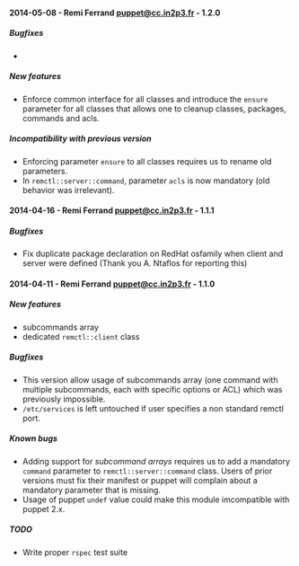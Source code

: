 #### 2014-05-08 - Remi Ferrand <puppet@cc.in2p3.fr> - 1.2.0
##### Bugfixes
* 

##### New features
* Enforce common interface for all classes and introduce the `ensure` parameter for all classes that allows one to cleanup
classes, packages, commands and acls.

##### Incompatibility with previous version
* Enforcing parameter `ensure` to all classes requires us to rename old parameters.
* In `remctl::server::command`, parameter `acls` is now mandatory (old behavior was irrelevant).


#### 2014-04-16 - Remi Ferrand <puppet@cc.in2p3.fr> - 1.1.1
##### Bugfixes
* Fix duplicate package declaration on RedHat osfamily when client and server were
defined (Thank you A. Ntaflos for reporting this)

#### 2014-04-11 - Remi Ferrand <puppet@cc.in2p3.fr> - 1.1.0
##### New features
* subcommands array
* dedicated `remctl::client` class

##### Bugfixes
* This version allow usage of subcommands array (one command with multiple subcommands,
  each with specific options or ACL) which was previously impossible.
* `/etc/services` is left untouched if user specifies a non standard remctl port.

##### Known bugs
* Adding support for *subcommand arrays* requires us to add a mandatory `command`
parameter to `remctl::server::command` class. Users of prior versions must fix their manifest
or puppet will complain about a mandatory parameter that is missing.
* Usage of puppet `undef` value could make this module imcompatible with puppet 2.x.

##### TODO
* Write proper `rspec` test suite
